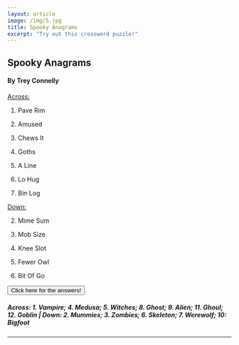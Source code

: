 ```yaml
---
layout: article
image: /img/5.jpg
title: Spooky Anagrams
excerpt: "Try out this crossword puzzle!"
---
```


<h2>Spooky Anagrams</h2>
<h4>By Trey Connelly</h4>

<u>Across:</u>

1. Pave Rim 

4. Amused 

5. Chews It 

8. Goths

9. A Line 

11. Lo Hug 

12. Bin Log

<u>Down:</u>

2. Mime Sum 

3. Mob Size 

6. Knee Slot 

7. Fewer Owl 

10. Bit Of Go

<script src="https://ajax.googleapis.com/ajax/libs/jquery/1.11.3/jquery.min.js"></script>
<script>
$(document).ready(function(){
    $("#show").click(function(){
        $("h5").show();
    });
    $("h5").hide();
});
</script>

<button id="show">Click here for the answers!</button>

<h5>Across: 1. Vampire; 4. Medusa; 5. Witches; 8. Ghost; 9. Alien; 11. Ghoul; 12. Goblin | Down: 2. Mummies; 3. Zombies; 6. Skeleton; 7. Werewolf; 10: Bigfoot</h5>

<hr style="border-color:#7D7D7D;height:0.5px;">

